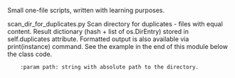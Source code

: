 Small one-file scripts, written with learning purposes.

scan_dir_for_duplicates.py
        Scan directory for duplicates - files with equal content.
        Result dictionary (hash + list of os.DirEntry) stored in self.duplicates attribute.
        Formatted  output is also available via print(instance) command.
        See the example in the end of this module below the class code.

        :param path: string with absolute path to the directory.
